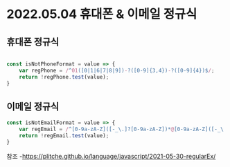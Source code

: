 # 2022.05.04 휴대폰 & 이메일 정규식
## 휴대폰 정규식 
```javascript

const isNotPhoneFormat = value => {
    var regPhone = /^01([0|1|6|7|8|9])-?([0-9]{3,4})-?([0-9]{4})$/;
    return !regPhone.test(value);
}
```

## 이메일 정규식
```javascript
const isNotEmailFormat = value => {
    var regEmail = /^[0-9a-zA-Z]([-_\.]?[0-9a-zA-Z])*@[0-9a-zA-Z]([-_\.]?[0-9a-zA-Z])*\.[a-zA-Z]{2,3}$/;
    return !regEmail.test(value);
}
```

참조 -https://plitche.github.io/language/javascript/2021-05-30-regularEx/ 